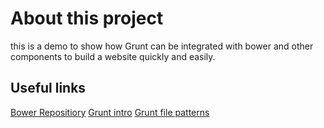 # About this project

this is a demo to show how Grunt can be integrated with bower and other components to build a website quickly and easily. 

## Useful links

[Bower Repositiory](http://sindresorhus.com/bower-components/)
[Grunt intro](http://gruntjs.com/getting-started)
[Grunt file patterns](http://gruntjs.com/configuring-tasks#files)
